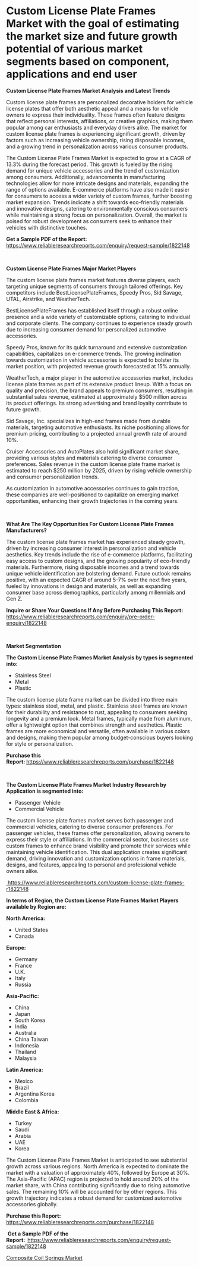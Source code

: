 <p><h1>Custom License Plate Frames Market with the goal of estimating the market size and future growth potential of various market segments based on component, applications and end user</h1></p><p><strong>Custom License Plate Frames Market Analysis and Latest Trends</strong></p>
<p><p>Custom license plate frames are personalized decorative holders for vehicle license plates that offer both aesthetic appeal and a means for vehicle owners to express their individuality. These frames often feature designs that reflect personal interests, affiliations, or creative graphics, making them popular among car enthusiasts and everyday drivers alike. The market for custom license plate frames is experiencing significant growth, driven by factors such as increasing vehicle ownership, rising disposable incomes, and a growing trend in personalization across various consumer products.</p><p>The Custom License Plate Frames Market is expected to grow at a CAGR of 13.3% during the forecast period. This growth is fueled by the rising demand for unique vehicle accessories and the trend of customization among consumers. Additionally, advancements in manufacturing technologies allow for more intricate designs and materials, expanding the range of options available. E-commerce platforms have also made it easier for consumers to access a wider variety of custom frames, further boosting market expansion. Trends indicate a shift towards eco-friendly materials and innovative designs, catering to environmentally conscious consumers while maintaining a strong focus on personalization. Overall, the market is poised for robust development as consumers seek to enhance their vehicles with distinctive touches.</p></p>
<p><strong>Get a Sample PDF of the Report:&nbsp;</strong> <a href="https://www.reliableresearchreports.com/enquiry/request-sample/1822148?utm_campaign=3349&utm_medium=2&utm_source=Github&utm_content=ia&utm_term=30032025&utm_id=custom-license-plate-frames">https://www.reliableresearchreports.com/enquiry/request-sample/1822148</a></p>
<p>&nbsp;</p>
<p><strong>Custom License Plate Frames Major Market Players</strong></p>
<p><p>The custom license plate frames market features diverse players, each targeting unique segments of consumers through tailored offerings. Key competitors include BestLicensePlateFrames, Speedy Pros, Sid Savage, UTAL, Airstrike, and WeatherTech.</p><p>BestLicensePlateFrames has established itself through a robust online presence and a wide variety of customizable options, catering to individual and corporate clients. The company continues to experience steady growth due to increasing consumer demand for personalized automotive accessories. </p><p>Speedy Pros, known for its quick turnaround and extensive customization capabilities, capitalizes on e-commerce trends. The growing inclination towards customization in vehicle accessories is expected to bolster its market position, with projected revenue growth forecasted at 15% annually.</p><p>WeatherTech, a major player in the automotive accessories market, includes license plate frames as part of its extensive product lineup. With a focus on quality and precision, the brand appeals to premium consumers, resulting in substantial sales revenue, estimated at approximately $500 million across its product offerings. Its strong advertising and brand loyalty contribute to future growth.</p><p>Sid Savage, Inc. specializes in high-end frames made from durable materials, targeting automotive enthusiasts. Its niche positioning allows for premium pricing, contributing to a projected annual growth rate of around 10%. </p><p>Cruiser Accessories and AutoPlates also hold significant market share, providing various styles and materials catering to diverse consumer preferences. Sales revenue in the custom license plate frame market is estimated to reach $250 million by 2025, driven by rising vehicle ownership and consumer personalization trends.</p><p>As customization in automotive accessories continues to gain traction, these companies are well-positioned to capitalize on emerging market opportunities, enhancing their growth trajectories in the coming years.</p></p>
<p>&nbsp;</p>
<p><strong>What Are The Key Opportunities For Custom License Plate Frames Manufacturers?</strong></p>
<p><p>The custom license plate frames market has experienced steady growth, driven by increasing consumer interest in personalization and vehicle aesthetics. Key trends include the rise of e-commerce platforms, facilitating easy access to custom designs, and the growing popularity of eco-friendly materials. Furthermore, rising disposable incomes and a trend towards unique vehicle identification are bolstering demand. Future outlook remains positive, with an expected CAGR of around 5-7% over the next five years, fueled by innovations in design and materials, as well as expanding consumer base across demographics, particularly among millennials and Gen Z.</p></p>
<p><strong>Inquire or Share Your Questions If Any Before Purchasing This Report:</strong> <a href="https://www.reliableresearchreports.com/enquiry/pre-order-enquiry/1822148?utm_campaign=3349&utm_medium=2&utm_source=Github&utm_content=ia&utm_term=30032025&utm_id=custom-license-plate-frames">https://www.reliableresearchreports.com/enquiry/pre-order-enquiry/1822148</a></p>
<p>&nbsp;</p>
<p><strong>Market Segmentation</strong></p>
<p><strong>The Custom License Plate Frames Market Analysis by types is segmented into:</strong></p>
<p><ul><li>Stainless Steel</li><li>Metal</li><li>Plastic</li></ul></p>
<p><p>The custom license plate frame market can be divided into three main types: stainless steel, metal, and plastic. Stainless steel frames are known for their durability and resistance to rust, appealing to consumers seeking longevity and a premium look. Metal frames, typically made from aluminum, offer a lightweight option that combines strength and aesthetics. Plastic frames are more economical and versatile, often available in various colors and designs, making them popular among budget-conscious buyers looking for style or personalization.</p></p>
<p><strong>Purchase this Report:&nbsp;</strong><a href="https://www.reliableresearchreports.com/purchase/1822148?utm_campaign=3349&utm_medium=2&utm_source=Github&utm_content=ia&utm_term=30032025&utm_id=custom-license-plate-frames">https://www.reliableresearchreports.com/purchase/1822148</a></p>
<p>&nbsp;</p>
<p><strong>The Custom License Plate Frames Market Industry Research by Application is segmented into:</strong></p>
<p><ul><li>Passenger Vehicle</li><li>Commercial Vehicle</li></ul></p>
<p><p>The custom license plate frames market serves both passenger and commercial vehicles, catering to diverse consumer preferences. For passenger vehicles, these frames offer personalization, allowing owners to express their style or affiliations. In the commercial sector, businesses use custom frames to enhance brand visibility and promote their services while maintaining vehicle identification. This dual application creates significant demand, driving innovation and customization options in frame materials, designs, and features, appealing to personal and professional vehicle owners alike.</p></p>
<p><a href="https://www.reliableresearchreports.com/custom-license-plate-frames-r1822148?utm_campaign=3349&utm_medium=2&utm_source=Github&utm_content=ia&utm_term=30032025&utm_id=custom-license-plate-frames">&nbsp;https://www.reliableresearchreports.com/custom-license-plate-frames-r1822148</a></p>
<p><strong>In terms of Region, the Custom License Plate Frames Market Players available by Region are:</strong></p>
<p>
    <p> <strong> North America: </strong>
        <ul>
            <li>United States</li>
            <li>Canada</li>
        </ul>
        </p> 
    <p> <strong> Europe: </strong>
        <ul>
            <li>Germany</li>
            <li>France</li>
            <li>U.K.</li>
            <li>Italy</li>
            <li>Russia</li>
        </ul>
        </p> 
    <p> <strong> Asia-Pacific: </strong>
        <ul>
            <li>China</li>
            <li>Japan</li>
            <li>South Korea</li>
            <li>India</li>
            <li>Australia</li>
            <li>China Taiwan</li>
            <li>Indonesia</li>
            <li>Thailand</li>
            <li>Malaysia</li>
        </ul>
        </p> 
    <p> <strong> Latin America: </strong>
        <ul>
            <li>Mexico</li>
            <li>Brazil</li>
            <li>Argentina Korea</li>
            <li>Colombia</li>
        </ul>
        </p> 
    <p> <strong> Middle East & Africa: </strong>
        <ul>
            <li>Turkey</li>
            <li>Saudi</li>
            <li>Arabia</li>
            <li>UAE</li>
            <li>Korea</li>
        </ul>
    </p>
    </p>
<p><p>The Custom License Plate Frames Market is anticipated to see substantial growth across various regions. North America is expected to dominate the market with a valuation of approximately 40%, followed by Europe at 30%. The Asia-Pacific (APAC) region is projected to hold around 20% of the market share, with China contributing significantly due to rising automotive sales. The remaining 10% will be accounted for by other regions. This growth trajectory indicates a robust demand for customized automotive accessories globally.</p></p>
<p><strong>Purchase this Report: </strong><a href="https://www.reliableresearchreports.com/purchase/1822148?utm_campaign=3349&utm_medium=2&utm_source=Github&utm_content=ia&utm_term=30032025&utm_id=custom-license-plate-frames">https://www.reliableresearchreports.com/purchase/1822148</a></p>
<p>&nbsp;<strong>Get a Sample PDF of the Report:&nbsp;&nbsp;</strong><a href="https://www.reliableresearchreports.com/enquiry/request-sample/1822148?utm_campaign=3349&utm_medium=2&utm_source=Github&utm_content=ia&utm_term=30032025&utm_id=custom-license-plate-frames">https://www.reliableresearchreports.com/enquiry/request-sample/1822148</a></p>
<p><strong></strong></p>
<p><p><a href="https://github.com/mehakmiamid1/Market-Research-Report-List-1/blob/main/composite-coil-springs-market.md?utm_campaign=3349&utm_medium=2&utm_source=Github&utm_content=ia&utm_term=30032025&utm_id=custom-license-plate-frames">Composite Coil Springs Market</a></p></p>